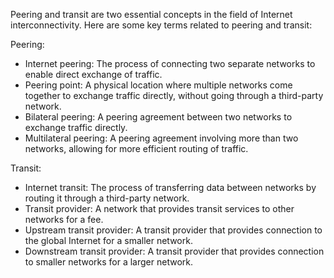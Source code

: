 Peering and transit are two essential concepts in the field of Internet interconnectivity. Here are some key terms related to peering and transit:

Peering:
- Internet peering: The process of connecting two separate networks to enable direct exchange of traffic.
- Peering point: A physical location where multiple networks come together to exchange traffic directly, without going through a third-party network.
- Bilateral peering: A peering agreement between two networks to exchange traffic directly.
- Multilateral peering: A peering agreement involving more than two networks, allowing for more efficient routing of traffic.

Transit:
- Internet transit: The process of transferring data between networks by routing it through a third-party network.
- Transit provider: A network that provides transit services to other networks for a fee.
- Upstream transit provider: A transit provider that provides connection to the global Internet for a smaller network.
- Downstream transit provider: A transit provider that provides connection to smaller networks for a larger network.
